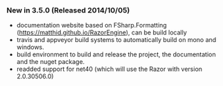 ﻿### New in 3.5.0 (Released 2014/10/05) 
* documentation website based on FSharp.Formatting (https://matthid.github.io/RazorEngine), can be build locally
* travis and appveyor build systems to automatically build on mono and windows.
* build environment to build and release the project, the documentation and the nuget package.
* readded support for net40 (which will use the Razor with version 2.0.30506.0)